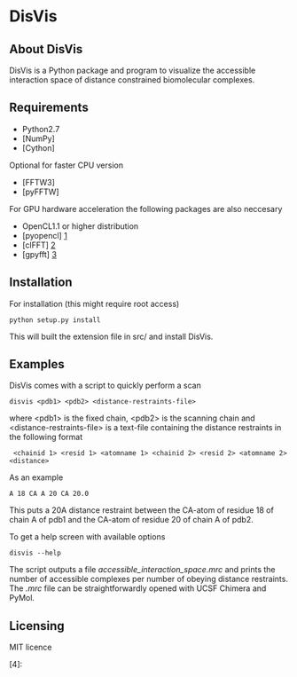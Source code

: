 DisVis
======


About DisVis
------------

DisVis is a Python package and program to visualize the accessible interaction space of distance constrained biomolecular complexes.


Requirements
------------

* Python2.7
* [NumPy]
* [Cython]

Optional for faster CPU version

* [FFTW3]
* [pyFFTW]

For GPU hardware acceleration the following packages are also neccesary

* OpenCL1.1 or higher distribution
* [pyopencl] [1]
* [clFFT] [2]
* [gpyfft] [3]


Installation
------------

For installation (this might require root access)

    python setup.py install

This will built the extension file in src/ and install DisVis.


Examples
--------

DisVis comes with a script to quickly perform a scan

    disvis <pdb1> <pdb2> <distance-restraints-file>

where \<pdb1\> is the fixed chain, \<pdb2\> is the scanning chain and \<distance-restraints-file\> is a text-file
containing the distance restraints in the following format

     <chainid 1> <resid 1> <atomname 1> <chainid 2> <resid 2> <atomname 2> <distance>

As an example
    
    A 18 CA A 20 CA 20.0

This puts a 20A distance restraint between the CA-atom of residue 18 of chain A of pdb1 and the CA-atom of residue 20 of chain A of pdb2.

To get a help screen with available options
            
    disvis --help

The script outputs a file *accessible_interaction_space.mrc* and prints the number of accessible complexes per number of obeying distance restraints. 
The *.mrc* file can be straightforwardly opened with UCSF Chimera and PyMol.

Licensing
---------

MIT licence

[1]: https://github.com/pyopencl/pyopencl
[2]: https://github.com/clMathLibraries/clFFT
[3]: https://github.com/geggo/gpyfft
[4]: 
